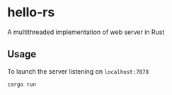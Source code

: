 # hello-rs

A multithreaded implementation of web server in Rust

## Usage

To launch the server listening on `localhost:7878`

```shell
cargo run
```
